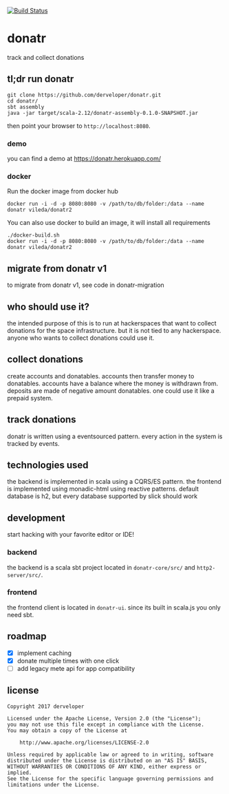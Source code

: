 [![Build Status](https://travis-ci.org/derveloper/donatr.svg?branch=rewrite)](https://travis-ci.org/derveloper/donatr)

# donatr
track and collect donations

## tl;dr run donatr
```
git clone https://github.com/derveloper/donatr.git
cd donatr/
sbt assembly
java -jar target/scala-2.12/donatr-assembly-0.1.0-SNAPSHOT.jar
```

then point your browser to `http://localhost:8080`.

### demo
you can find a demo at https://donatr.herokuapp.com/

### docker
Run the docker image from docker hub
```
docker run -i -d -p 8080:8080 -v /path/to/db/folder:/data --name donatr vileda/donatr2
```

You can also use docker to build an image, it will install all requirements
```
./docker-build.sh
docker run -i -d -p 8080:8080 -v /path/to/db/folder:/data --name donatr vileda/donatr2
```

## migrate from donatr v1
to migrate from donatr v1, see code in donatr-migration

## who should use it?
the intended purpose of this is to run at hackerspaces that want to collect donations for the space infrastructure.
but it is not tied to any hackerspace. anyone who wants to collect donations could use it.

## collect donations
create accounts and donatables. accounts then transfer money to donatables.
accounts have a balance where the money is withdrawn from.
deposits are made of negative amount donatables.
one could use it like a prepaid system.

## track donations
donatr is written using a eventsourced pattern. every action in the system is tracked by events.

## technologies used
the backend is implemented in scala using a CQRS/ES pattern.
the frontend is implemented using monadic-html using reactive patterns.
default database is h2, but every database supported by slick should work

## development
start hacking with your favorite editor or IDE!

### backend
the backend is a scala sbt project located in `donatr-core/src/` and `http2-server/src/`.

### frontend
the frontend client is located in `donatr-ui`.
since its built in scala.js you only need sbt.

## roadmap
- [x] implement caching
- [x] donate multiple times with one click
- [ ] add legacy mete api for app compatibility

## license
```
Copyright 2017 derveloper

Licensed under the Apache License, Version 2.0 (the "License");
you may not use this file except in compliance with the License.
You may obtain a copy of the License at

    http://www.apache.org/licenses/LICENSE-2.0

Unless required by applicable law or agreed to in writing, software
distributed under the License is distributed on an "AS IS" BASIS,
WITHOUT WARRANTIES OR CONDITIONS OF ANY KIND, either express or implied.
See the License for the specific language governing permissions and
limitations under the License.
```
